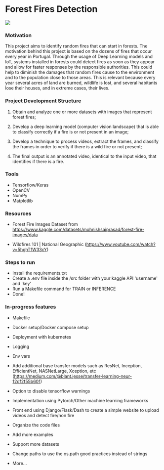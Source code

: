 # Forest Fires Detection

![](https://github.com/ForstFireDetection/annotated_video.gif)

### Motivation
This project aims to identify random fires that can start in forests. The motivation behind this project is based on the dozens of fires that occur every year in Portugal. Through the usage of Deep Learning models and IoT, systems installed in forests could detect fires as soon as they appear and allow for faster responses by the responsible authorities. This could help to diminish the damages that random fires cause to the environment and to the population close to those areas. This is relevant because every year several acres of land are burned, wildlife is lost, and several habitants lose their houses, and in extreme cases, their lives.


### Project Development Structure

1. Obtain and analyze one or more datasets with images that represent forest fires;

2. Develop a deep learning model (computer vision landscape) that is able to classify correctly if a fire is or not present in an image;

3. Develop a technique to process videos, extract the frames, and classify the frames in order to verify if there is a wild fire or not present;

4. The final output is an annotated video, identical to the input video, that identifies if there is a fire.


### Tools

- Tensorflow/Keras
- OpenCV
- NumPy
- Matplotlib

### Resources

- Forest Fire Images Dataset from https://www.kaggle.com/datasets/mohnishsaiprasad/forest-fire-images/data

- Wildfires 101 | National Geographic (https://www.youtube.com/watch?v=5hghT1W33cY)


### Steps to run

- Install the requirements.txt
- Create a .env file inside the /src folder with your kaggle API 'username' and 'key'
- Run a Makefile command for TRAIN or INFERENCE
- Done!


### In-progress features

- Makefile
- Docker setup/Docker compose setup
- Deployment with kubernetes
- Logging
- Env vars
- Add additional base transfer models such as ResNet, Inception, EfficientNet, NASNetLarge, Xception, etc 
    (https://medium.com/@blant.jesse/transfer-learning-neur-12df2f55b601)

- Option to disable tensorflow warnings
- Implementation using Pytorch/Other machine learning frameworks
- Front end using Django/Flask/Dash to create a simple website to upload videos and detect fire/non fire
- Organize the code files
- Add more examples
- Support more datasets
- Change paths to use the os.path good practices instead of strings
- More...